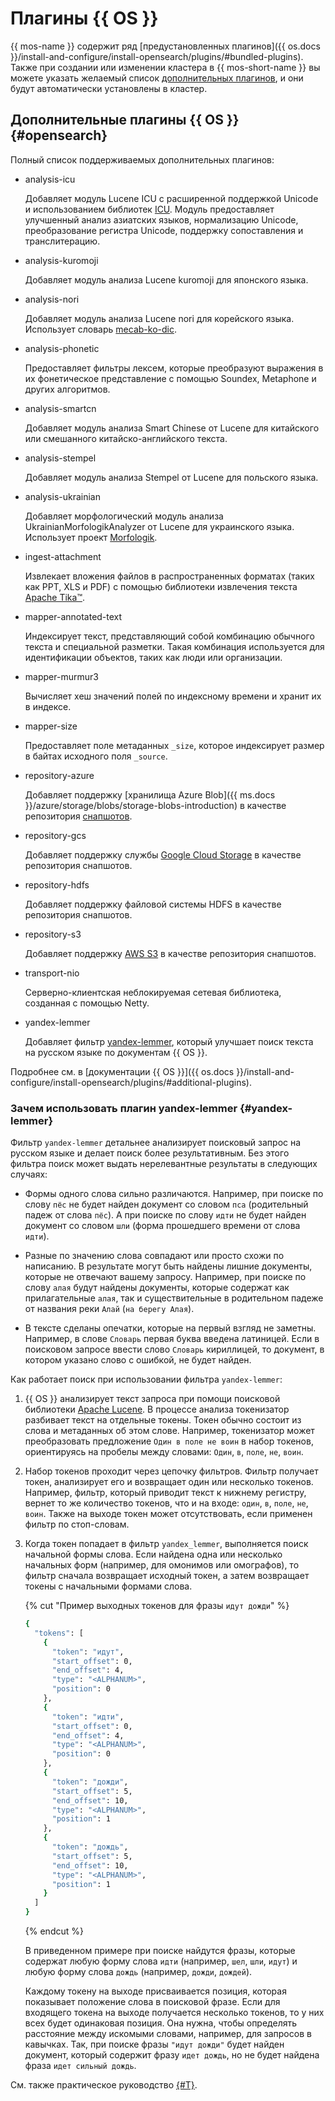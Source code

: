 # Плагины {{ OS }}

{{ mos-name }} содержит ряд [предустановленных плагинов]({{ os.docs }}/install-and-configure/install-opensearch/plugins/#bundled-plugins). Также при создании или изменении кластера в {{ mos-short-name }} вы можете указать желаемый список [дополнительных плагинов](#opensearch), и они будут автоматически установлены в кластер.

## Дополнительные плагины {{ OS }} {#opensearch}

Полный список поддерживаемых дополнительных плагинов:

* analysis-icu

    Добавляет модуль Lucene ICU с расширенной поддержкой Unicode и использованием библиотек [ICU](https://icu.unicode.org/). Модуль предоставляет улучшенный анализ азиатских языков, нормализацию Unicode, преобразование регистра Unicode, поддержку сопоставления и транслитерацию.

* analysis-kuromoji

    Добавляет модуль анализа Lucene kuromoji для японского языка.

* analysis-nori

    Добавляет модуль анализа Lucene nori для корейского языка. Использует словарь [mecab-ko-dic](https://bitbucket.org/eunjeon/mecab-ko-dic/src/master/).

* analysis-phonetic

    Предоставляет фильтры лексем, которые преобразуют выражения в их фонетическое представление с помощью Soundex, Metaphone и других алгоритмов.

* analysis-smartcn

    Добавляет модуль анализа Smart Chinese от Lucene для китайского или смешанного китайско-английского текста.

* analysis-stempel

    Добавляет модуль анализа Stempel от Lucene для польского языка.

* analysis-ukrainian

    Добавляет морфологический модуль анализа UkrainianMorfologikAnalyzer от Lucene для украинского языка. Использует проект [Morfologik](https://github.com/morfologik/morfologik-stemming).

* ingest-attachment

    Извлекает вложения файлов в распространенных форматах (таких как PPT, XLS и PDF) с помощью библиотеки извлечения текста [Apache Tika™](https://tika.apache.org/).

* mapper-annotated-text

    Индексирует текст, представляющий собой комбинацию обычного текста и специальной разметки. Такая комбинация используется для идентификации объектов, таких как люди или организации.

* mapper-murmur3

    Вычисляет хеш значений полей по индексному времени и хранит их в индексе.

* mapper-size

    Предоставляет поле метаданных `_size`, которое индексирует размер в байтах исходного поля `_source`.

* repository-azure

    Добавляет поддержку [хранилища Azure Blob]({{ ms.docs }}/azure/storage/blobs/storage-blobs-introduction) в качестве репозитория [снапшотов](../../glossary/snapshot.md).

* repository-gcs

    Добавляет поддержку службы [Google Cloud Storage](https://cloud.google.com/storage/) в качестве репозитория снапшотов.

* repository-hdfs

    Добавляет поддержку файловой системы HDFS в качестве репозитория снапшотов.

* repository-s3

    Добавляет поддержку [AWS S3](https://aws.amazon.com/s3/) в качестве репозитория снапшотов.

* transport-nio

    Серверно-клиентская неблокируемая сетевая библиотека, созданная с помощью Netty.

* yandex-lemmer

    Добавляет фильтр [yandex-lemmer](#yandex-lemmer), который улучшает поиск текста на русском языке по документам {{ OS }}.

Подробнее см. в [документации {{ OS }}]({{ os.docs }}/install-and-configure/install-opensearch/plugins/#additional-plugins).

### Зачем использовать плагин yandex-lemmer {#yandex-lemmer}

Фильтр `yandex-lemmer` детальнее анализирует поисковый запрос на русском языке и делает поиск более результативным. Без этого фильтра поиск может выдать нерелевантные результаты в следующих случаях:

* Формы одного слова сильно различаются. Например, при поиске по слову `пёс` не будет найден документ со словом `пса` (родительный падеж от слова `пёс`). А при поиске по слову `идти` не будет найден документ со словом `шли` (форма прошедшего времени от слова `идти`).

* Разные по значению слова совпадают или просто схожи по написанию. В результате могут быть найдены лишние документы, которые не отвечают вашему запросу. Например, при поиске по слову `алая` будут найдены документы, которые содержат как прилагательные `алая`, так и существительные в родительном падеже от названия реки `Алай` (`на берегу Алая`).

* В тексте сделаны опечатки, которые на первый взгляд не заметны. Например, в слове `Cловарь` первая буква введена латиницей. Если в поисковом запросе ввести слово `Словарь` кириллицей, то документ, в котором указано слово с ошибкой, не будет найден.

Как работает поиск при использовании фильтра `yandex-lemmer`:

1. {{ OS }} анализирует текст запроса при помощи поисковой библиотеки [Apache Lucene](https://lucene.apache.org). В процессе анализа токенизатор разбивает текст на отдельные токены. Токен обычно состоит из слова и метаданных об этом слове. Например, токенизатор может преобразовать предложение `Один в поле не воин` в набор токенов, ориентируясь на пробелы между словами: `Один`, `в`, `поле`, `не`, `воин`.

1. Набор токенов проходит через цепочку фильтров. Фильтр получает токен, анализирует его и возвращает один или несколько токенов. Например, фильтр, который приводит текст к нижнему регистру, вернет то же количество токенов, что и на входе: `один`, `в`, `поле`, `не`, `воин`. Также на выходе токен может отсутствовать, если применен фильтр по стоп-словам.

1. Когда токен попадает в фильтр `yandex_lemmer`, выполняется поиск начальной формы слова. Если найдена одна или несколько начальных форм (например, для омонимов или омографов), то фильтр сначала возвращает исходный токен, а затем возвращает токены с начальными формами слова.

    {% cut "Пример выходных токенов для фразы `идут дожди`" %}

    ```bash
    {
      "tokens": [
        {
          "token": "идут",
          "start_offset": 0,
          "end_offset": 4,
          "type": "<ALPHANUM>",
          "position": 0
        },
        {
          "token": "идти",
          "start_offset": 0,
          "end_offset": 4,
          "type": "<ALPHANUM>",
          "position": 0
        },
        {
          "token": "дожди",
          "start_offset": 5,
          "end_offset": 10,
          "type": "<ALPHANUM>",
          "position": 1
        },
        {
          "token": "дождь",
          "start_offset": 5,
          "end_offset": 10,
          "type": "<ALPHANUM>",
          "position": 1
        }
      ]
    }
    ```

    {% endcut %}

    В приведенном примере при поиске найдутся фразы, которые содержат любую форму слова `идти` (например, `шел`, `шли`, `идут`) и любую форму слова `дождь` (например, `дожди`, `дождей`).

    Каждому токену на выходе присваивается позиция, которая показывает положение слова в поисковой фразе. Если для входящего токена на выходе получается несколько токенов, то у них всех будет одинаковая позиция. Она нужна, чтобы определять расстояние между искомыми словами, например, для запросов в кавычках. Так, при поиске фразы `"идут дожди"` будет найден документ, который содержит фразу `идет дождь`, но не будет найдена фраза `идет сильный дождь`.

См. также практическое руководство [{#T}](../tutorials/opensearch-yandex-lemmer.md).
